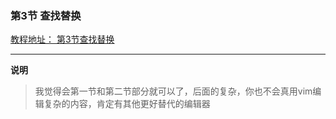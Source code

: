 ### 第3节 查找替换
[教程地址： 第3节查找替换](https://www.shiyanlou.com/courses/2)

---

**说明**
>我觉得会第一节和第二节部分就可以了，后面的复杂，你也不会真用vim编辑复杂的内容，肯定有其他更好替代的编辑器
